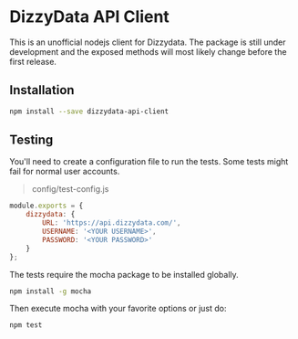 # DizzyData API Client

This is an unofficial nodejs client for Dizzydata. The package is still under development and the exposed methods will most likely change before the first release. 

## Installation

```bash
npm install --save dizzydata-api-client
```

## Testing

You'll need to create a configuration file to run the tests. Some tests might fail for normal user accounts. 

> config/test-config.js

```javascript
module.exports = {
    dizzydata: {
        URL: 'https://api.dizzydata.com/',
        USERNAME: '<YOUR USERNAME>',
        PASSWORD: '<YOUR PASSWORD>'
    }
};
```

The tests require the mocha package to be installed globally. 

```bash
npm install -g mocha
```

Then execute mocha with your favorite options or just do:

```bash
npm test
```
